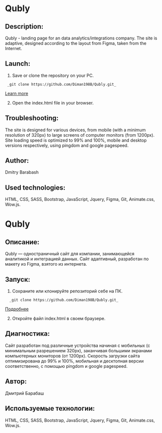 # Qubly

## Description:
Qubly - landing page for an data analytics/integrations company. The site is adaptive, designed according to the layout from Figma, taken from the Internet. 

## Launch:
1. Save or clone the repository on your PC. 
```
 _git clone https://github.com/Diman198B/Qubly.git_  
```
[Learn more](https://git-scm.com/book/ru/v2/Приложение-C%3A-Команды-Git-Клонирование-и-создание-репозиториев)

2. Open the index.html file in your browser.

## Troubleshooting:
The site is designed for various devices, from mobile (with a minimum resolution of 320px) to large screens of computer monitors (from 1200px). Site loading speed is optimized to 99% and 100%, mobile and desktop versions respectively, using pingdom and google pagespeed.

## Author:
Dmitry Barabash
 
## Used technologies:
HTML, CSS, SASS, Bootstrap, JavaScript, Jquery, Figma, Git, Animate.css, Wow.js. 





# Qubly

## Описание:
Qubly — одностраничный сайт для компании, занимающейся аналитикой и интеграцией данных. Сайт адаптивный, разработан по макету из Figma, взятого из интернета. 

## Запуск: 
1. Сохраните или клонируйте репозиторий себе на ПК.  
```
  _git clone https://github.com/Diman198B/Qubly.git_   
```
[Подробнее](https://git-scm.com/book/ru/v2/Приложение-C%3A-Команды-Git-Клонирование-и-создание-репозиториев)

2. Откройте файл index.html в своем браузере.


## Диагностика:
Сайт разработан под различные устройства начиная с мобильных (с минимальным разрешением 320px), заканчивая большими экранами компьютерных мониторов (от 1200px). Скорость загрузки сайта оптимизирована до 99% и 100%, мобильная и десктопная версии соответственно, с помощью pingdom и google pagespeed.

## Автор:
Дмитрий Барабаш
 
## Используемые технологии:
HTML, CSS, SASS, Bootstrap, JavaScript, Jquery, Figma, Git, Animate.css, Wow.js. 
